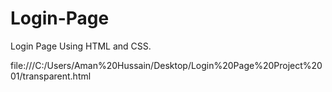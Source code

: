 # Login-Page
Login Page Using HTML and CSS.

file:///C:/Users/Aman%20Hussain/Desktop/Login%20Page%20Project%2001/transparent.html

